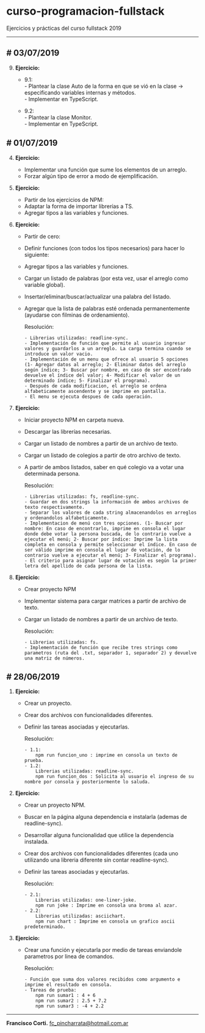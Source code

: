 # curso-programacion-fullstack

Ejercicios y prácticas del curso fullstack 2019

***
## \# 03/07/2019

9. **Ejercicio:**
    - 9.1:  
            - Plantear la clase Auto de la forma en que se vió en la clase → especificando variables internas y métodos.  
            - Implementar en TypeScript.
        
    - 9.2:  
            - Plantear la clase Monitor.  
            - Implementar en TypeScript.

## \# 01/07/2019

4. **Ejercicio:**
    - Implementar una función que sume los elementos de un arreglo.
    - Forzar algún tipo de error a modo de ejemplificación.
    
5. **Ejercicio:**
    - Partir de los ejercicios de NPM:
    - Adaptar la forma de importar librerías a TS.
    - Agregar tipos a las variables y funciones.
          
6. **Ejercicio:**
    - Partir de cero:
    - Definir funciones (con todos los tipos necesarios) para hacer lo siguiente:
    - Agregar tipos a las variables y funciones.
    - Cargar un listado de palabras (por esta vez, usar el arreglo como variable global).
    - Insertar/eliminar/buscar/actualizar una palabra del listado.
    - Agregar que la lista de palabras esté ordenada permanentemente (ayudarse con filminas de ordenamiento).

         Resolución:
    
          - Librerias utilizadas: readline-sync.
          - Implementación de función que permite al usuario ingresar valores y guardarlos a un arreglo. La carga termina cuando se introduce un valor vacio.
          - Implementación de un menu que ofrece al usuario 5 opciones (1- Agregar datos al arreglo; 2- Eliminar datos del arreglo según índice; 3- Buscar por nombre, en caso de ser encontrado devuelve el índice del valor; 4- Modificar el valor de un determinado índice; 5- Finalizar el programa).
          - Después de cada modificacion, el arreglo se ordena alfabeticamente ascendente y se imprime en pantalla.
          - El menu se ejecuta despues de cada operación.

7. **Ejercicio:**
    - Iniciar proyecto NPM en carpeta nueva.
    - Descargar las librerías necesarias.
    - Cargar un listado de nombres a partir de un archivo de texto.
    - Cargar un listado de colegios a partir de otro archivo de texto.
    - A partir de ambos listados, saber en qué colegio va a votar una determinada persona.

         Resolución:
    
          - Librerias utilizadas: fs, readline-sync.
          - Guardar en dos strings la información de ambos archivos de texto respectivamente.
          - Separar los valores de cada string almacenandolos en arreglos y ordenandolos alfabeticamente.
          - Implementacion de menú con tres opciones. (1- Buscar por nombre: En caso de encontrarlo, imprime en consola el lugar donde debe votar la persona buscada, de lo contrario vuelve a ejecutar el menú; 2- Buscar por índice: Imprime la lista completa en consola y permite seleccionar el índice. En caso de ser válido imprime en consola el lugar de votación, de lo contrario vuelve a ejecutar el menú; 3- Finalizar el programa).
          - El criterio para asignar lugar de votación es según la primer letra del apellido de cada persona de la lista.

8. **Ejercicio:**
    - Crear proyecto NPM
    - Implementar sistema para cargar matrices a partir de archivo de texto.
    - Cargar un listado de nombres a partir de un archivo de texto.

         Resolución:
    
          - Librerias utilizadas: fs.
          - Implementación de función que recibe tres strings como parametros (ruta del .txt, separador 1, separador 2) y devuelve una matriz de números.
    
          
## \# 28/06/2019

1. **Ejercicio:**
    - Crear un proyecto.
    - Crear dos archivos con funcionalidades diferentes.
    - Definir las tareas asociadas y ejecutarlas.

         Resolución:
    
          - 1.1:
              npm run funcion_uno : imprime en consola un texto de prueba.
          - 1.2:
              Librerias utilizadas: readline-sync.
              npm run funcion_dos : Solicita al usuario el ingreso de su nombre por consola y posteriormente lo saluda.
    
2. **Ejercicio:**
    - Crear un proyecto NPM.
    - Buscar en la página alguna dependencia e instalarla (ademas de readline-sync).
    - Desarrollar alguna funcionalidad que utilice la dependencia instalada.
    - Crear dos archivos con funcionalidades diferentes (cada uno utilizando una libreria diferente sin contar readline-sync).
    - Definir las tareas asociadas y ejecutarlas.
    
         Resolución:
    
          - 2.1:
              Librerias utilizadas: one-liner-joke.
              npm run joke : Imprime en consola una broma al azar.
          - 2.2:
              Librerias utilizadas: asciichart.
              npm run chart : Imprime en consola un grafico ascii predeterminado.
    
3. **Ejercicio:**
    - Crear una función y ejecutarla por medio de tareas enviandole parametros por linea de comandos.
    
         Resolución:
    
          - Función que suma dos valores recibidos como argumento e imprime el resultado en consola.
          - Tareas de prueba:
              npm run sumar1 : 4 + 6
              npm run sumar2 : 2.5 + 7.2
              npm run sumar3 : -4 + 2.2

***

**Francisco Corti.**
fc_pincharrata@hotmail.com.ar
